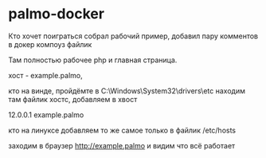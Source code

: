 # palmo-docker

Кто хочет поиграться собрал рабочий пример, добавил пару комментов в докер компоуз файлик 

Там полностью рабочее php и главная страница.

хост - example.palmo,

кто на винде, пройдёмте в C:\Windows\System32\drivers\etc находим там файлик хостс, добавляем в хвост 

12.0.0.1 example.palmo

кто на линуксе добавляем то же самое только в файлик /etc/hosts

заходим в браузер http://example.palmo и видим что всё работает
